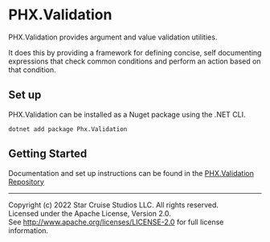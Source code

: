 ﻿# PHX.Validation
PHX.Validation provides argument and value validation utilities. 

It does this by providing a framework for defining concise, self documenting
expressions that check common conditions and perform an action based on that
condition.

## Set up
PHX.Validation can be installed as a Nuget package using the .NET CLI.
```shell
dotnet add package Phx.Validation
```

## Getting Started

Documentation and set up instructions can be found in the [PHX.Validation Repository](https://github.com/StarCruiseStudios/PhxValidation)

---

Copyright (c) 2022 Star Cruise Studios LLC. All rights reserved.  
Licensed under the Apache License, Version 2.0.  
See http://www.apache.org/licenses/LICENSE-2.0 for full license information.
